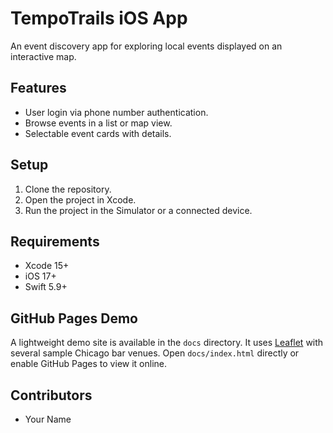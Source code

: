 # TempoTrails iOS App

An event discovery app for exploring local events displayed on an interactive map.

## Features
- User login via phone number authentication.
- Browse events in a list or map view.
- Selectable event cards with details.

## Setup
1. Clone the repository.
2. Open the project in Xcode.
3. Run the project in the Simulator or a connected device.

## Requirements
- Xcode 15+
- iOS 17+
- Swift 5.9+

## GitHub Pages Demo
A lightweight demo site is available in the `docs` directory. It uses [Leaflet](https://leafletjs.com/) with several sample Chicago bar venues. Open `docs/index.html` directly or enable GitHub Pages to view it online.

## Contributors
- Your Name
